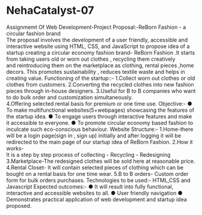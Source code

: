 # NehaCatalyst-07
Assignmemt Of Web Development-Project Proposal:-ReBorn Fashion - a circular fashion 
brand  
The proposal involves the development of a user friendly, accessible  and 
interactive website using HTML, CSS, and JavaScript to propose idea of a 
startup  creating a circular economy fashion brand- ReBorn Fashion .It 
starts from taking users old or worn out clothes , recycling them creatively  
and reintroducing them on the marketplace as clothing, rental pieces ,home 
decors. This promotes sustainability , reduces textile waste and helps in 
creating value. 
Functioning of the startup::- 
1.Collect worn out clothes or old clothes from customers. 
2.Converting the recycled clothes into new fashion pieces through in-house 
designers. 
3.Useful for B to B companies who want to do bulk order and customization 
simultaneously.  
4.Offering selected rental basis for premium or one time use. 
Objective:- 
● To  make multifunctional websites(5+webpages) showcasing the 
features of the startup idea. 
● To  engage users through interactive features and make it accessible 
to everyone. 
● To promote circular economy based fashion to inculcate such 
eco-conscious behaviour. 
Website Structure:- 
1.Home-there will be a login page(sign in , sign up) initially  and after 
logging it will be redirected to the main page of our startup idea of ReBorn 
Fashion. 
2.How it works-  
It is a step by step process of collecting - Recycling - Redesigning 
3.Marketplace-The redesigned clothes will be sold here at reasonable 
price. 
4.Rental Closet- It will contain selected pieces of clothing which can be 
bought on a rental basis for one time wear. 
5.B to B orders- Custom order form for bulk orders purchases. 
Technologies to be used:- 
HTML,CSS and Javascript 
Expected outcomes:- 
● It will result into fully functional, interactive and accessible websites to 
all. 
● User friendly navigation 
● Demonstrates practical application of web development and startup 
idea proposed.
